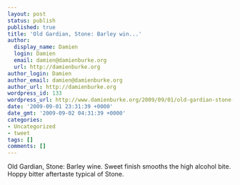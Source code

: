 ```yaml
---
layout: post
status: publish
published: true
title: 'Old Gardian, Stone: Barley win...'
author:
  display_name: Damien
  login: Damien
  email: damien@damienburke.org
  url: http://damienburke.org
author_login: Damien
author_email: damien@damienburke.org
author_url: http://damienburke.org
wordpress_id: 133
wordpress_url: http://www.damienburke.org/2009/09/01/old-gardian-stone-barley-win/
date: '2009-09-01 23:31:39 +0000'
date_gmt: '2009-09-02 04:31:39 +0000'
categories:
- Uncategorized
- tweet
tags: []
comments: []
---
```

<p>Old Gardian, Stone: Barley wine. Sweet finish smooths the high alcohol bite. Hoppy bitter aftertaste typical of Stone.</p>
